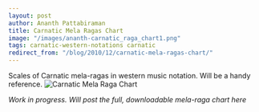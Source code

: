 ```yaml
---
layout: post
author: Ananth Pattabiraman
title: Carnatic Mela Ragas Chart
image: "/images/ananth-carnatic_raga_chart1.png"
tags: carnatic-western-notations carnatic
redirect_from: "/blog/2010/12/carnatic-mela-ragas-chart/"
---
```


Scales of Carnatic mela-ragas in western music notation. Will be a handy reference.
<img class="img-fluid" src="{{ page.image | absolute_url }}" alt="Carnatic Mela Raga Chart" />

*Work in progress. Will post the full, downloadable mela-raga chart here*
